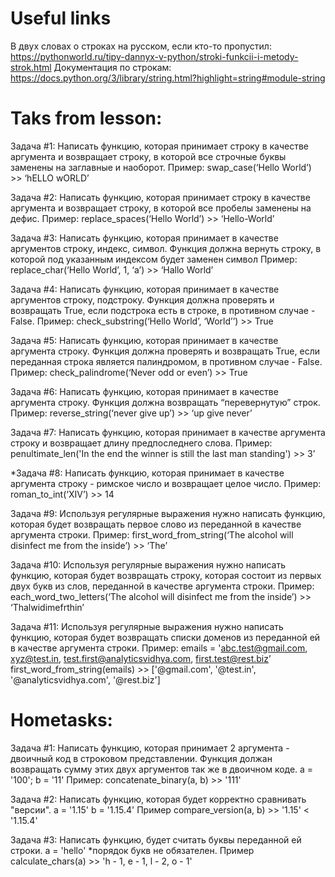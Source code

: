 # Useful links

В двух словах о строках на русском, если кто-то пропустил: https://pythonworld.ru/tipy-dannyx-v-python/stroki-funkcii-i-metody-strok.html
Документация по строкам: https://docs.python.org/3/library/string.html?highlight=string#module-string


# Taks from lesson:

Задача #1: Написать функцию, которая принимает строку в качестве аргумента и
возвращает строку, в которой все строчные буквы заменены на заглавные и наоборот.
Пример: swap_case(‘Hello World’) >> ‘hELLO wORLD’

Задача #2: Написать функцию, которая принимает строку в качестве аргумента и
возвращает строку, в которой все пробелы заменены на дефис.
Пример: replace_spaces(‘Hello World’) >> ‘Hello-World’

Задача #3: Написать функцию, которая принимает в качестве аргументов строку,
индекс, символ. Функция должна вернуть строку, в которой под указанным индексом будет заменен символ
Пример: replace_char(‘Hello World’, 1, ‘a’) >> ‘Hallo World’

Задача #4: Написать функцию, которая принимает в качестве аргументов строку,
подстроку. Функция должна проверять и возвращать True, если подстрока есть в строке, в противном случае - False.
Пример: check_substring(‘Hello World’, ‘World’’) >> True

Задача #5: Написать функцию, которая принимает в качестве аргумента строку.
Функция должна проверять и возвращать True, если переданная строка является
палиндромом, в противном случае - False.
Пример: check_palindrome(‘Never odd or even’) >> True

Задача #6: Написать функцию, которая принимает в качестве аргумента строку.
Функция должна возвращать “перевернутую” строк.
Пример: reverse_string(‘never give up’) >> ‘up give never’

Задача #7: Написать функцию, которая принимает в качестве аргумента строку и
возвращает длину предпоследнего слова.
Пример: penultimate_len('In the end the winner is still the last man standing') >> 3’

*Задача #8: Написать функцию, которая принимает в качестве аргумента строку -
римское число и возвращает целое число.
Пример: roman_to_int(‘XIV’) >> 14

Задача #9: Используя регулярные выражения нужно написать функцию, которая
будет возвращать первое слово из переданной в качестве аргумента строки.
Пример: first_word_from_string(‘The alcohol will disinfect me from the inside’) >> ‘The’

Задача #10: Используя регулярные выражения нужно написать функцию, которая
будет возвращать строку, которая состоит из первых двух букв из слов, переданной в качестве аргумента строки.
Пример: each_word_two_letters(‘The alcohol will disinfect me from the inside’) >> ‘Thalwidimefrthin’

Задача #11: Используя регулярные выражения нужно написать функцию, которая
будет возвращать списки доменов из переданной ей в качестве аргумента строки.
Пример:
emails = 'abc.test@gmail.com, xyz@test.in, test.first@analyticsvidhya.com, first.test@rest.biz’
first_word_from_string(emails) >> ['@gmail.com', '@test.in', '@analyticsvidhya.com', '@rest.biz']

# Hometasks:

Задача #1: Написать функцию, которая принимает 2 аргумента - двоичный код в строковом
представлении. Функция должан возвращать сумму этих двух аргументов так же в
двоичном коде.
a = '100'; b = '11'
Пример: concatenate_binary(a, b) >> '111'

Задача #2: Написать функцию, которая будет корректно сравнивать "версии".
a = '1.15' b = '1.15.4'
Пример compare_version(a, b) >> '1.15' < '1.15.4'

Задача #3: Написать функцию, будет считать буквы переданной ей строки.
a = 'hello'
*порядок букв не обязателен.
Пример calculate_chars(a) >> 'h - 1, e - 1, l - 2, o - 1'